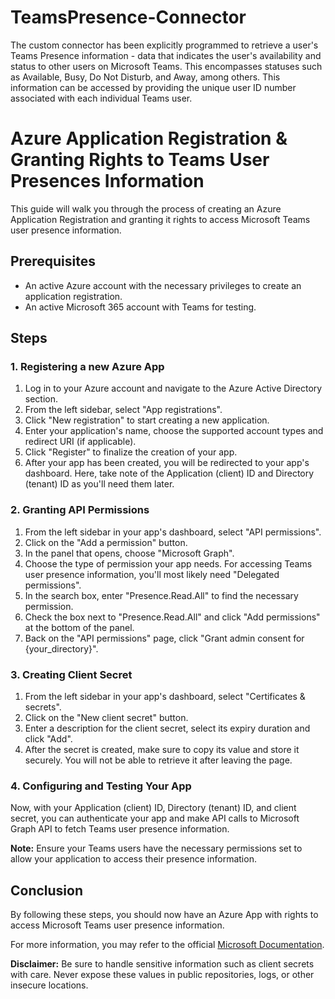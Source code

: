 # TeamsPresence-Connector
The custom connector has been explicitly programmed to retrieve a user's Teams Presence information - data that indicates the user's availability and status to other users on Microsoft Teams. This encompasses statuses such as Available, Busy, Do Not Disturb, and Away, among others. This information can be accessed by providing the unique user ID number associated with each individual Teams user.


# Azure Application Registration & Granting Rights to Teams User Presences Information

This guide will walk you through the process of creating an Azure Application Registration and granting it rights to access Microsoft Teams user presence information.

## Prerequisites
- An active Azure account with the necessary privileges to create an application registration.
- An active Microsoft 365 account with Teams for testing.

## Steps

### 1. Registering a new Azure App
1. Log in to your Azure account and navigate to the Azure Active Directory section.
2. From the left sidebar, select "App registrations".
3. Click "New registration" to start creating a new application.
4. Enter your application's name, choose the supported account types and redirect URI (if applicable).
5. Click "Register" to finalize the creation of your app.
6. After your app has been created, you will be redirected to your app's dashboard. Here, take note of the Application (client) ID and Directory (tenant) ID as you'll need them later.

### 2. Granting API Permissions
1. From the left sidebar in your app's dashboard, select "API permissions".
2. Click on the "Add a permission" button.
3. In the panel that opens, choose "Microsoft Graph".
4. Choose the type of permission your app needs. For accessing Teams user presence information, you'll most likely need "Delegated permissions".
5. In the search box, enter "Presence.Read.All" to find the necessary permission.
6. Check the box next to "Presence.Read.All" and click "Add permissions" at the bottom of the panel.
7. Back on the "API permissions" page, click "Grant admin consent for {your_directory}".

### 3. Creating Client Secret
1. From the left sidebar in your app's dashboard, select "Certificates & secrets".
2. Click on the "New client secret" button.
3. Enter a description for the client secret, select its expiry duration and click "Add".
4. After the secret is created, make sure to copy its value and store it securely. You will not be able to retrieve it after leaving the page.

### 4. Configuring and Testing Your App
Now, with your Application (client) ID, Directory (tenant) ID, and client secret, you can authenticate your app and make API calls to Microsoft Graph API to fetch Teams user presence information.

**Note:** Ensure your Teams users have the necessary permissions set to allow your application to access their presence information.

## Conclusion
By following these steps, you should now have an Azure App with rights to access Microsoft Teams user presence information.

For more information, you may refer to the official [Microsoft Documentation](https://docs.microsoft.com/en-us/azure/active-directory/develop/quickstart-register-app).

**Disclaimer:** Be sure to handle sensitive information such as client secrets with care. Never expose these values in public repositories, logs, or other insecure locations.
